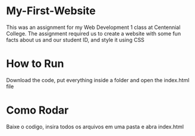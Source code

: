 # My-First-Website


This was an assignment for my Web Development 1 class at Centennial College.
The assignment required us to create a website with some fun facts about us and our student ID, and style it using CSS

# How to Run
Download the code, put everything inside a folder and open the index.html file

# Como Rodar
Baixe o codigo, insira todos os arquivos em uma pasta e abra index.html

